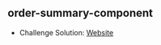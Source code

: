 ## order-summary-component

- Challenge Solution: [Website](https://alejandrojust.github.io/frontendmentor/order-summary-component/)
